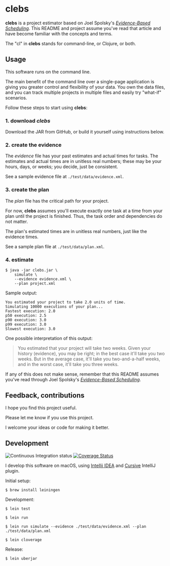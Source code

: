 # clebs #

**clebs** is a project estimator based on Joel Spolsky's [*Evidence-Based Scheduling*](https://www.joelonsoftware.com/2007/10/26/evidence-based-scheduling/).
This README and project assume you've read that article and have become familiar with the concepts and terms.

The "cl" in **clebs** stands for command-line, or Clojure, or both.

## Usage

This software runs on the command line.

The main benefit of the command line over a single-page application is giving
you greater control and flexibility of your data.  You own the data files, and
you can track multiple projects in multiple files and easily try "what-if" scenarios.

Follow these steps to start using **clebs**:

### 1. download _clebs_

Download the JAR from GitHub, or build it yourself using instructions below.

### 2. create the evidence

The *evidence* file has your past estimates and actual times for tasks.
The estimates and actual times are in unitless real numbers;
these may be your hours, days, or weeks; you decide, just be consistent.

See a sample evidence file at `./test/data/evidence.xml`.

### 3. create the plan

The *plan* file has the critical path for your project.

For now, **clebs** assumes you'll execute exactly one task at a time from your plan until
the project is finished.  Thus, the task order and dependencies do not matter.

The plan's estimated times are in unitless real numbers, just like the evidence times.

See a sample plan file at `./test/data/plan.xml`.

### 4. estimate

    $ java -jar clebs.jar \
        simulate \
        --evidence evidence.xml \
        --plan project.xml

Sample output:

    You estimated your project to take 2.0 units of time.
    Simulating 10000 executions of your plan...
    Fastest execution: 2.0
    p50 execution: 2.5
    p90 execution: 3.0
    p99 execution: 3.0
    Slowest execution: 3.0

One possible interpretation of this output:

> You estimated that your project will take two weeks.
> Given your history (evidence), you may be right; in the best case it'll take you two weeks.
> But in the average case, it'll take you two-and-a-half weeks,
> and in the worst case, it'll take you three weeks.

If any of this does not make sense, remember that this README assumes you've read
through Joel Spolsky's [*Evidence-Based Scheduling*](https://www.joelonsoftware.com/2007/10/26/evidence-based-scheduling/).

## Feedback, contributions

I hope you find this project useful.

Please let me know if you use this project.

I welcome your ideas or code for making it better.

## Development

![Continuous Integration status](https://github.com/philipmw/clebs/workflows/Clojure%20CI/badge.svg)
[![Coverage Status](https://coveralls.io/repos/github/philipmw/clebs/badge.svg?branch=main)](https://coveralls.io/github/philipmw/clebs?branch=main)

I develop this software on macOS, using [Intellij IDEA](https://www.jetbrains.com/idea/)
and [Cursive](https://cursive-ide.com/) IntelliJ plugin.

Initial setup:

    $ brew install leiningen

Development:

    $ lein test

    $ lein run

    $ lein run simulate --evidence ./test/data/evidence.xml --plan ./test/data/plan.xml

    $ lein cloverage

Release:

    $ lein uberjar

